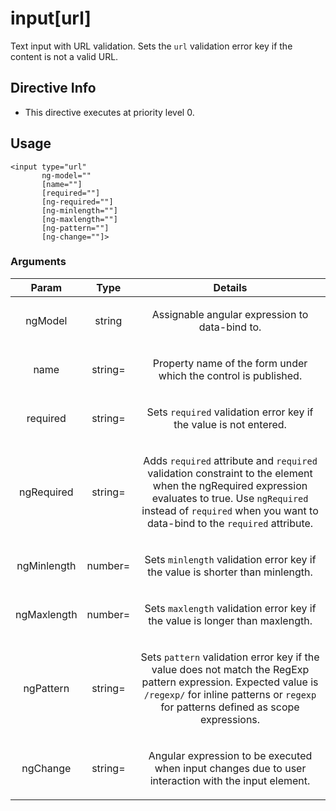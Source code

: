 



# input[url]








Text input with URL validation. Sets the `url` validation error key if the content is not a
valid URL.








## Directive Info


* This directive executes at priority level 0.


## Usage
```
<input type="url"
       ng-model=""
       [name=""]
       [required=""]
       [ng-required=""]
       [ng-minlength=""]
       [ng-maxlength=""]
       [ng-pattern=""]
       [ng-change=""]>
```


### Arguments

| Param | Type | Details |
| :--: | :--: | :--: |
| ngModel | string | <p>Assignable angular expression to data-bind to.</p>  |
| name | string= | <p>Property name of the form under which the control is published.</p>  |
| required | string= | <p>Sets <code>required</code> validation error key if the value is not entered.</p>  |
| ngRequired | string= | <p>Adds <code>required</code> attribute and <code>required</code> validation constraint to the element when the ngRequired expression evaluates to true. Use <code>ngRequired</code> instead of <code>required</code> when you want to data-bind to the <code>required</code> attribute.</p>  |
| ngMinlength | number= | <p>Sets <code>minlength</code> validation error key if the value is shorter than minlength.</p>  |
| ngMaxlength | number= | <p>Sets <code>maxlength</code> validation error key if the value is longer than maxlength.</p>  |
| ngPattern | string= | <p>Sets <code>pattern</code> validation error key if the value does not match the RegExp pattern expression. Expected value is <code>/regexp/</code> for inline patterns or <code>regexp</code> for patterns defined as scope expressions.</p>  |
| ngChange | string= | <p>Angular expression to be executed when input changes due to user interaction with the input element.</p>  |




